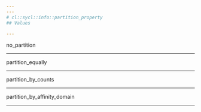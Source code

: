 ```yaml
---
---
# cl::sycl::info::partition_property
## Values

---
```


no_partition

---

partition_equally

---

partition_by_counts

---

partition_by_affinity_domain

---
